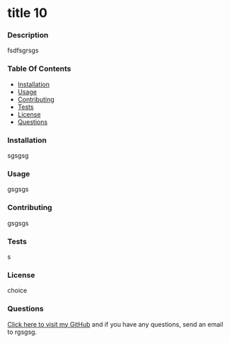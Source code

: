 # title 10
        
### Description
fsdfsgrsgs

### Table Of Contents
- [Installation](#Installation)
- [Usage](#Usage)
- [Contributing](#Contributing)
- [Tests](#Tests)
- [License](#License)
- [Questions](#Questions)

### Installation <a name="Installation"></a>
sgsgsg

### Usage <a name="Usage"></a>
gsgsgs

### Contributing <a name="Contributing"></a>
gsgsgs

### Tests <a name="Tests"></a>
s

### License <a name="License"></a>
choice

### Questions  <a name="Questions"></a>
[Click here to visit my GitHub](http://github.com/srgsgs/)
and if you have any questions, send an email to rgsgsg.
